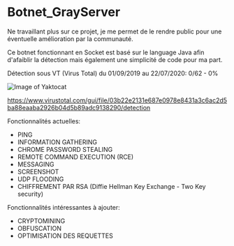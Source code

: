 # Botnet_GrayServer

Ne travaillant plus sur ce projet, je me permet de le rendre public pour une éventuelle amélioration par la communauté.

Ce botnet fonctionnant en Socket est basé sur le language Java afin d'afaiblir la détection mais également une simplicité de code pour ma part.

Détection sous VT (Virus Total) du 01/09/2019 au 22/07/2020: 0/62 - 0%

![Image of Yaktocat](https://i.ibb.co/CJ6xMdG/Screenshot-1.png)

https://www.virustotal.com/gui/file/03b22e2131e687e0978e8431a3c6ac2d5ba88eaaba2926b04d5b89adc9138290/detection

Fonctionnalités actuelles:
  - PING
  - INFORMATION GATHERING
  - CHROME PASSWORD STEALING
  - REMOTE COMMAND EXECUTION (RCE)
  - MESSAGING
  - SCREENSHOT
  - UDP FLOODING
  - CHIFFREMENT PAR RSA (Diffie Hellman Key Exchange - Two Key security)
  
Fonctionnalités intéressantes à ajouter:
  - CRYPTOMINING
  - OBFUSCATION
  - OPTIMISATION DES REQUETTES
